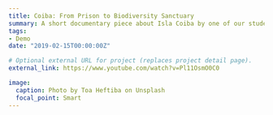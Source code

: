 ```yaml
---
title: Coiba: From Prison to Biodiversity Sanctuary
summary: A short documentary piece about Isla Coiba by one of our students.  
tags:
- Demo
date: "2019-02-15T00:00:00Z"

# Optional external URL for project (replaces project detail page).
external_link: https://www.youtube.com/watch?v=Pl11OsmO0C0

image:
  caption: Photo by Toa Heftiba on Unsplash
  focal_point: Smart
---
```


